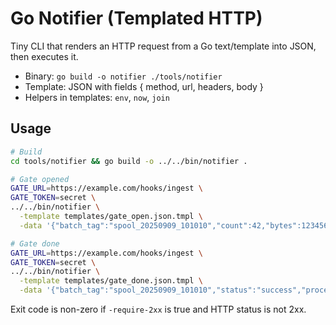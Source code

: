 # Go Notifier (Templated HTTP)

Tiny CLI that renders an HTTP request from a Go text/template into JSON, then executes it.

- Binary: `go build -o notifier ./tools/notifier`
- Template: JSON with fields { method, url, headers, body }
- Helpers in templates: `env`, `now`, `join`

## Usage

```bash
# Build
cd tools/notifier && go build -o ../../bin/notifier .

# Gate opened
GATE_URL=https://example.com/hooks/ingest \
GATE_TOKEN=secret \
../../bin/notifier \
  -template templates/gate_open.json.tmpl \
  -data '{"batch_tag":"spool_20250909_101010","count":42,"bytes":123456,"spool":"/data/spool/processing"}' -v

# Gate done
GATE_URL=https://example.com/hooks/ingest \
GATE_TOKEN=secret \
../../bin/notifier \
  -template templates/gate_done.json.tmpl \
  -data '{"batch_tag":"spool_20250909_101010","status":"success","processed":42}' -v
```

Exit code is non-zero if `-require-2xx` is true and HTTP status is not 2xx.
